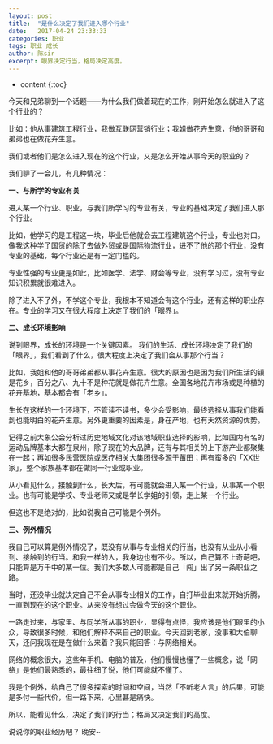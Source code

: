 ```yaml
---
layout: post
title:  "是什么决定了我们进入哪个行业"
date:   2017-04-24 23:33:33
categories: 职业
tags: 职业 成长 
author: 陈sir
excerpt: 眼界决定行当，格局决定高度。
---
```

* content
{:toc}

今天和兄弟聊到一个话题——为什么我们做着现在的工作，刚开始怎么就进入了这个行业的？

比如：他从事建筑工程行业，我做互联网营销行业；我姐做花卉生意，他的哥哥和弟弟也在做花卉生意。

我们或者他们是怎么进入现在的这个行业，又是怎么开始从事今天的职业的？

我们聊了一会儿，有几种情况：

**一、与所学的专业有关**

进入某一个行业、职业，与我们所学习的专业有关，专业的基础决定了我们进入那个行业。

比如，他学习的是工程这一块，毕业后他就会去工程建筑这个行业，专业也对口。像我这种学了国贸的除了去做外贸或是国际物流行业，进不了他的那个行业，没有专业的基础，每个行业还是有一定门槛的。

专业性强的专业更是如此，比如医学、法学、财会等专业，没有学习过，没有专业知识积累就很难进入。

除了进入不了外，不学这个专业，我根本不知道会有这个行业，还有这样的职业存在。专业的学习又在很大程度上决定了我们的「眼界」。

**二、成长环境影响**

说到眼界，成长的环境是一个关键因素。
我们的生活、成长环境决定了我们的「眼界」，我们看到了什么，很大程度上决定了我们会从事那个行当？

比如，我姐和他的哥哥弟弟都从事花卉生意。很大的原因也是因为我们所生活的镇是花乡，百分之八、九十不是种花就是做花卉生意。全国各地花卉市场或是种植的花卉基地，基本都会有「老乡」。

生长在这样的一个环境下，不管读不读书，多少会受影响，最终选择从事我们能看到也能明白的花卉生意。另外更重要的因素是，身在产地，也有天然资源的优势。

记得之前大象公会分析过历史地域文化对该地域职业选择的影响，比如国内有名的运动品牌基本大都在泉州，除了现在的大品牌，还有与其相关的上下游产业都聚集在一起；再如很多民营医院或医疗相关大集团很多源于莆田；再有蛮多的「XX世家」，整个家族基本都在做同一行业或职业。

从小看见什么，接触到什么，长大后，有可能就会进入某一个行业，从事某一个职业。也有可能是学校、专业老师又或是学长学姐的引领，走上某一个行业。

但这也不是绝对的，比如说我自己可能是个例外。

**三、例外情况**

我自己可以算是例外情况了，既没有从事与专业相关的行当，也没有从业从小看到、接触到的行当。和我一样的人，我身边也有不少。所以，自己算不上奇葩吧，只能算是万千中的某一位。我们大多数人可能都是自己「闯」出了另一条职业之路。

当时，还没毕业就决定自己不会从事专业相关的工作，自打毕业出来就开始折腾，一直到现在的这个职业。从来没有想过会做今天的这个职业。

一路走过来，与家里、与同学所从事的职业，显得有点怪，我应该是他们眼里的小众，导致很多时候，和他们解释不来自己的职业。今天回到老家，没事和大伯聊天，还问我现在是在做什么来着？我只能回答：与网络相关。

网络的概念很大，这些年手机、电脑的普及，他们慢慢也懂了一些概念，说「网络」是他们最熟悉的，最往细了说，他们可能就不懂了。

我是个例外，给自己了很多探索的时间和空间，当然「不听老人言」的后果，可能是多付一些代价，但一路下来，心里甚是痛快。

所以，能看见什么，决定了我们的行当；格局又决定我们的高度。

说说你的职业经历吧？
晚安~





